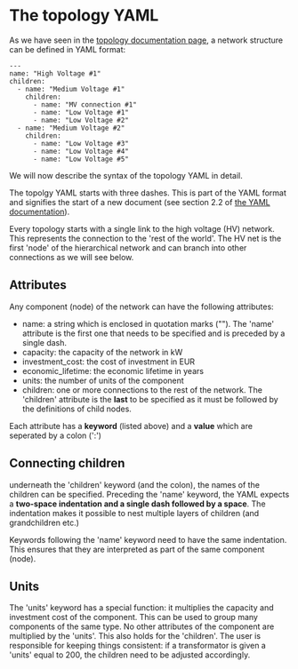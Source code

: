 # The topology YAML

As we have seen in the [topology documentation page](https://github.com/quintel/documentation#topology), a network structure can be defined in YAML format:

```
---
name: "High Voltage #1"
children:
  - name: "Medium Voltage #1"
    children:
      - name: "MV connection #1"
      - name: "Low Voltage #1"
      - name: "Low Voltage #2"
  - name: "Medium Voltage #2"
    children:
      - name: "Low Voltage #3"
      - name: "Low Voltage #4"
      - name: "Low Voltage #5"
```

We will now describe the syntax of the topology YAML in detail.

The topolgy YAML starts with three dashes. This is part of the YAML format and signifies the start of a new document (see section 2.2 of [the YAML documentation](http://www.yaml.org/spec/1.2/spec.html)).

Every topology starts with a single link to the high voltage (HV) network. This represents the connection to the 'rest of the world'. The HV net is the first 'node' of the hierarchical network and can branch into other connections as we will see below.


## Attributes
Any component (node) of the network can have the following attributes:

* name: a string which is enclosed in quotation marks (""). The 'name' attribute is the first one that needs to be specified and is preceded by a single dash.
* capacity: the capacity of the network in kW
* investment_cost: the cost of investment in EUR
* economic_lifetime: the economic lifetime in years
* units: the number of units of the component
* children: one or more connections to the rest of the network. The 'children' attribute is the **last** to be specified as it must be followed by the definitions of child nodes.

Each attribute has a **keyword** (listed above) and a **value** which are seperated by a colon (':')

## Connecting children
underneath the 'children' keyword (and the colon), the names of the children can be specified. Preceding the 'name' keyword, the YAML expects a **two-space indentation and a single dash followed by a space**. The indentation makes it possible to nest multiple layers of children (and grandchildren etc.)

Keywords following the 'name' keyword need to have the same indentation. This ensures that they are interpreted as part of the same component (node).

## Units
The 'units' keyword has a special function: it multiplies the capacity and investment cost of the component. This can be used to group many components of the same type.
No other attributes of the component are multiplied by the 'units'. This also holds for the 'children'. The user is responsible for keeping things consistent: if a transformator is given a 'units' equal to 200, the children need to be adjusted accordingly.
